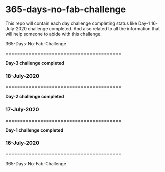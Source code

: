 # 365-days-no-fab-challenge
This repo will contain each day challenge completing status like Day-1 16-July-2020 challenge completed. And also related to all the information that will help someone to abide with this challenge.

365-Days-No-Fab-Challenge


========================================

**Day-3 challenge completed**
### 18-July-2020

========================================

**Day-2 challenge completed**
### 17-July-2020

========================================

**Day-1 challenge completed**
### 16-July-2020

========================================

365-Days-No-Fab-Challenge
